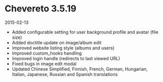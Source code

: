 # Chevereto 3.5.19

2015-02-13

- Added configurable setting for user background profile and avatar (file size)
- Added doctitle update on image/album edit
- Improved website listing style (albums and users)
- Improved custom_hooks handling
- Improved login handle (redirects to last viewed URL)
- Fixed bugs in image edit modal
- Updated Chinese Simplified, Finnish, French, German, Hungarian, Italian, Japanese, Russian and Spanish translations
